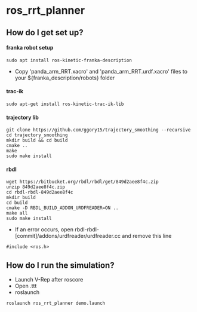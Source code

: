 # ros_rrt_planner


## How do I get set up?

#### franka robot setup
```
sudo apt install ros-kinetic-franka-description
```
* Copy 'panda_arm_RRT.xacro' and 'panda_arm_RRT.urdf.xacro' files to your ${franka_description/robots} folder


#### trac-ik
``` 
sudo apt-get install ros-kinetic-trac-ik-lib
```

#### trajectory lib
```
git clone https://github.com/ggory15/trajectory_smoothing --recursive
cd trajectory_smoothing
mkdir build && cd build
cmake ..
make
sudo make install
```

#### rbdl
```
wget https://bitbucket.org/rbdl/rbdl/get/849d2aee8f4c.zip
unzip 849d2aee8f4c.zip
cd rbdl-rbdl-849d2aee8f4c
mkdir build
cd build
cmake -D RBDL_BUILD_ADDON_URDFREADER=ON ..
make all
sudo make install
```

* If an error occurs, open rbdl-rbdl-[commit]/addons/urdfreader/urdfreader.cc and remove this line
```
#include <ros.h>
```


## How do I run the simulation?

* Launch V-Rep after roscore
* Open .ttt
* roslaunch
```
roslaunch ros_rrt_planner demo.launch
```
